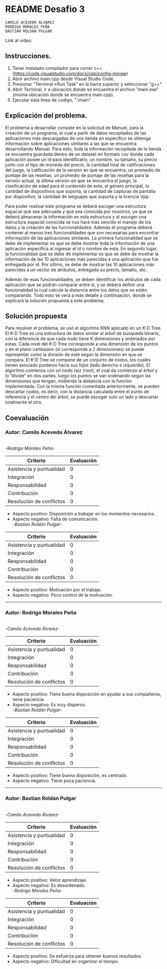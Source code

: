 # README Desafio 3
~~~
CAMILO ACEVEDO ÁLVAREZ
RODRIGO MORALES PEÑA
BASTIÁN ROLDÁN PULGAR
~~~

Link al video: 

## Instrucciones. 

1. Tener instalado compilador para correr c++. (https://code.visualstudio.com/docs/cpp/config-mingw)
2. Abrir archivo main.cpp desde Visual Studio Code.
3. Presionar "Terminal->Run Task" en la barra superior y seleccionar "g++"
4. Abrir Terminal, ir a ubicación donde se encuentra el archivo "main.exe" (misma ubicación donde se encuentra main.cpp).
5. Ejecutar esta linea de codigo, ".\main"

## Explicación del problema.

El problema a desarrollar consiste en la solicitud de Manuel, para la creación de un programa, el cual a partir de datos recopilados de las aplicaciones más descargadas de una tienda en específico se obtenga información sobre aplicaciones similares a las que se encuentra desarrollando Manuel. Para esto, toda la información recopilada  de la tienda se encuentra guardada dentro de un dataset en formato csv donde cada aplicación posee un id para identificarlo, un nombre, su tamaño, su precio junto con el tipo de moneda del precio, la cantidad total de calificaciones del juego, la calificación de la versión en que se encuentra, un promedio de puntaje de las reseñas, un promedio de puntaje de las reseñas para la versión actual, la última versión en que se encuentra el juego,  la clasificación de edad para el contenido de este, el género principal, la cantidad de dispositivos que soporta, la cantidad de capturas de pantalla por dispositivo, la cantidad de lenguajes que soporta y la licencia Vpp.

Para poder realizar este programa se deberá escoger una estructura espacial que sea adecuada y que sea conocida por nosotros, ya que se deberá almacenar la información en esta estructura y al escoger una estructura espacial conocida se nos hará más sencillo el manejo de los datos y la creación de las funcionalidades. Además el programa deberá contener al menos tres funcionalidades que son necesarias para encontrar información de las aplicaciones similares. La primera funcionalidad que se debe de implementar es que se debe mostrar toda la información de una aplicación específica al ingresar el id o nombre de esta. En segundo lugar, la funcionalidad que se debe de implementar es que se debe de mostrar la información de las 10 aplicaciones más parecidas a una aplicación que fue entregada por id. Por último, se debe de mostrar las 10 aplicaciones más parecidas a un vector de atributos, entregado su precio, tamaño, etc.

Además de esas funcionalidades, se deben identificar los atributos de cada aplicación que se podrán comparar entre sí, y se deberá definir una funcionalidad la cual calcule la distancia entre los datos que se estén comparando. Todo esto se verá a más detalle a continuación, donde se explicará la solución propuesta a este problema.

## Solución propuesta
Para resolver el problema, se usó el algoritmo  KNN aplicado en un K-D Tree. El K-D Tree es una estructura de datos similar al árbol de búsqueda binario, con la diferencia de que cada nodo tiene K dimensiones y ordenados por estas.	
Cada nivel del K-D Tree corresponde a una dimensión de los puntos y en el plano cartesiano (si corresponde a 2 dimensiones) se puede representar como la división de este según la dimensión en que se compara. El K-D Tree se compone de un conjunto de nodos, los cuales tienen asociado punteros hacia sus hijos (lado derecho e izquierdo). El algoritmo comienza con un nodo raíz (root), el cual da comienzo al árbol y lo “divide” en dos partes, luego los puntos se van ordenando según las dimensiones que tengan, midiendo la distancia con la función implementada. Con la misma función comentada anteriormente, se pueden descartar nodos, es decir, con la distancia calculada entre el punto de referencia y el centro del árbol, se puede escoger solo un lado y descartar totalmente el otro.


## Coevaluación

### **Autor: Camilo Acevedo Álvarez**
\
-*Rodrigo Morales Peña*-

Criterio | Evaluación
-- | --
Asistencia y puntualidad | 0
Integración | 0
Responsabilidad | 0
Contribución | 0
Resolución de conflictos | 0  
* Aspecto positivo:  Disposición a trabajar en los momentos necesarios.
* Aspecto negativo:  Falta de comunicación.
\
-*Bastían Roldán Pulgar*-

Criterio | Evaluación
-- | --
Asistencia y puntualidad | 0
Integración | 0
Responsabilidad | 0
Contribución | 0
Resolución de conflictos | 0
* Aspecto positivo:  Motivación por el trabajo.
* Aspecto negativo:  Poco control de la motivación.

***
### **Autor: Rodrigo Morales Peña**
\
-*Camilo Acevedo Álvarez*-

Criterio | Evaluación
-- | --
Asistencia y puntualidad | 0
Integración | 0
Responsabilidad | 0
Contribución | 0
Resolución de conflictos | 0

* Aspecto positivo: Tiene buena disposición en ayudar a sus compañeros, tiene paciencia
* Aspecto negativo: Es muy disperso.
\
-*Bastían Roldán Pulgar*-

Criterio | Evaluación
-- | --
Asistencia y puntualidad | 0
Integración | 0
Responsabilidad | 0
Contribución | 0
Resolución de conflictos | 0
* Aspecto positivo: Tiene buena disposición, es centrado.
* Aspecto negativo: Tiene poca paciencia.

***
### **Autor: Bastían Roldán Pulgar**
\
-*Camilo Acevedo Álvarez*-

Criterio | Evaluación
-- | --
Asistencia y puntualidad | 0
Integración | 0
Responsabilidad | 0
Contribución | 0
Resolución de conflictos | 0
* Aspecto positivo: Veloz aprendizaje.
* Aspecto negativo: Es desordenado.
\
-*Rodrigo Morales Peña*-

Criterio | Evaluación
-- | --
Asistencia y puntualidad | 0
Integración | 0
Responsabilidad | 0
Contribución | 0
Resolución de conflictos | 0
* Aspecto positivo:  Se esfuerza para obtener buenos resultados.
* Aspecto negativo:  Dificultad en organizar el tiempo.
